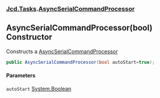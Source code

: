 ### [Jcd.Tasks](Jcd.Tasks.md 'Jcd.Tasks').[AsyncSerialCommandProcessor](Jcd.Tasks.AsyncSerialCommandProcessor.md 'Jcd.Tasks.AsyncSerialCommandProcessor')

## AsyncSerialCommandProcessor(bool) Constructor

Constructs a [AsyncSerialCommandProcessor](Jcd.Tasks.AsyncSerialCommandProcessor.md 'Jcd.Tasks.AsyncSerialCommandProcessor')

```csharp
public AsyncSerialCommandProcessor(bool autoStart=true);
```
#### Parameters

<a name='Jcd.Tasks.AsyncSerialCommandProcessor.AsyncSerialCommandProcessor(bool).autoStart'></a>

`autoStart` [System.Boolean](https://docs.microsoft.com/en-us/dotnet/api/System.Boolean 'System.Boolean')